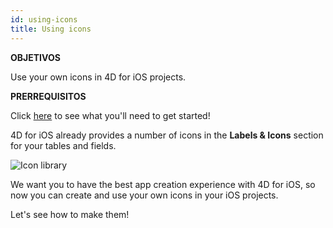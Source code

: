 ```yaml
---
id: using-icons
title: Using icons
---
```

<div class = "objectives"> 

**OBJETIVOS**

Use your own icons in 4D for iOS projects.</div> <div class = "prerequisites"> 

**PRERREQUISITOS**

Click [here](prerequisites.html) to see what you'll need to get started!</div> 

4D for iOS already provides a number of icons in the **Labels & Icons** section for your tables and fields.

![Icon library](assets/en/custom-icons/icon-library.png)

We want you to have the best app creation experience with 4D for iOS, so now you can create and use your own icons in your iOS projects.

Let's see how to make them!